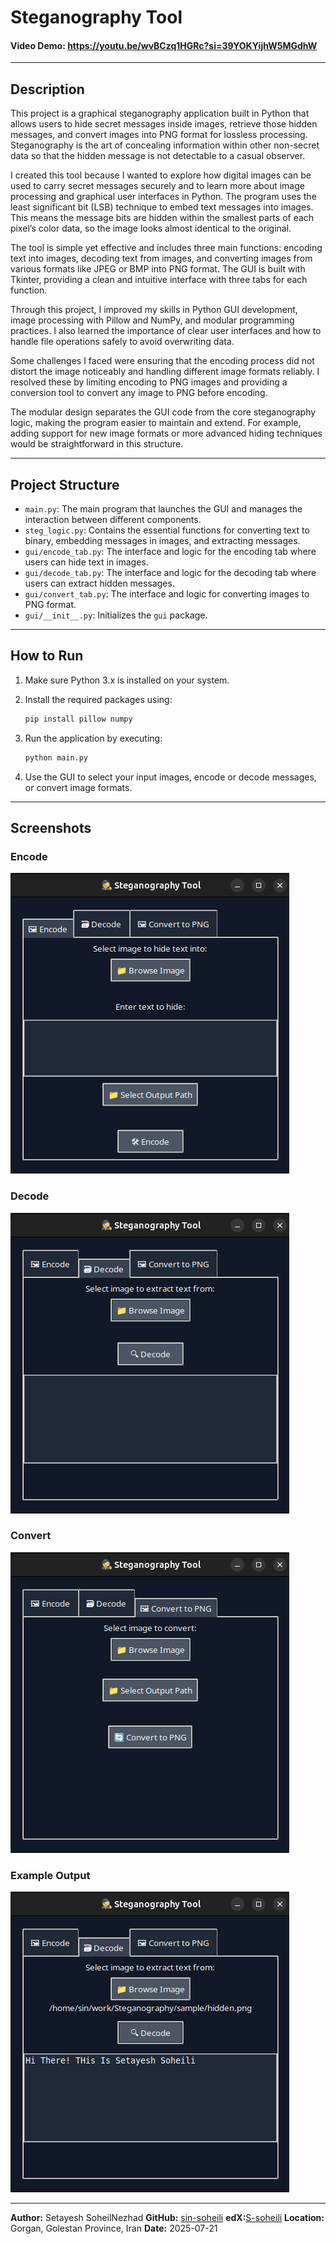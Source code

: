 # Steganography Tool

#### Video Demo: https://youtu.be/wvBCzq1HGRc?si=39YOKYijhW5MGdhW

---

## Description

This project is a graphical steganography application built in Python that allows users to hide secret messages inside images, retrieve those hidden messages, and convert images into PNG format for lossless processing. Steganography is the art of concealing information within other non-secret data so that the hidden message is not detectable to a casual observer.

I created this tool because I wanted to explore how digital images can be used to carry secret messages securely and to learn more about image processing and graphical user interfaces in Python. The program uses the least significant bit (LSB) technique to embed text messages into images. This means the message bits are hidden within the smallest parts of each pixel’s color data, so the image looks almost identical to the original.

The tool is simple yet effective and includes three main functions: encoding text into images, decoding text from images, and converting images from various formats like JPEG or BMP into PNG format. The GUI is built with Tkinter, providing a clean and intuitive interface with three tabs for each function.

Through this project, I improved my skills in Python GUI development, image processing with Pillow and NumPy, and modular programming practices. I also learned the importance of clear user interfaces and how to handle file operations safely to avoid overwriting data.

Some challenges I faced were ensuring that the encoding process did not distort the image noticeably and handling different image formats reliably. I resolved these by limiting encoding to PNG images and providing a conversion tool to convert any image to PNG before encoding.

The modular design separates the GUI code from the core steganography logic, making the program easier to maintain and extend. For example, adding support for new image formats or more advanced hiding techniques would be straightforward in this structure.

---

## Project Structure

- `main.py`: The main program that launches the GUI and manages the interaction between different components.
- `steg_logic.py`: Contains the essential functions for converting text to binary, embedding messages in images, and extracting messages.
- `gui/encode_tab.py`: The interface and logic for the encoding tab where users can hide text in images.
- `gui/decode_tab.py`: The interface and logic for the decoding tab where users can extract hidden messages.
- `gui/convert_tab.py`: The interface and logic for converting images to PNG format.
- `gui/__init__.py`: Initializes the `gui` package.

---

## How to Run

1. Make sure Python 3.x is installed on your system.
2. Install the required packages using:

   ```bash
   pip install pillow numpy
   ```
3. Run the application by executing:

   ```bash
   python main.py
   ```
 
4. Use the GUI to select your input images, encode or decode messages, or convert image formats.

---

## Screenshots

### Encode

![Encode](screenshots/encode.png)

### Decode

![Decode](screenshots/decode.png)

### Convert

![Convert](screenshots/convert.png)

### Example Output

![Example](screenshots/example.png)

---

**Author:** Setayesh SoheilNezhad
**GitHub:** [sin-soheili](https://github.com/sin-soheili)
**edX:**[S-soheili](https://profile.edx.org/u/S-soheili)
**Location:** Gorgan, Golestan Province, Iran
**Date:** 2025-07-21

